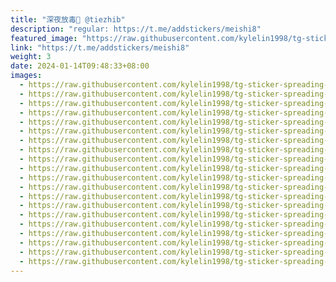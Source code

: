 ```yaml
---
title: "深夜放毒🍟 @tiezhib"
description: "regular: https://t.me/addstickers/meishi8"
featured_image: "https://raw.githubusercontent.com/kylelin1998/tg-sticker-spreading-worldwide-images/main/img/f0361a38-da6c-40b2-878e-7fc0cfe39e2a.jpg"
link: "https://t.me/addstickers/meishi8"
weight: 3
date: 2024-01-14T09:48:33+08:00
images:
  - https://raw.githubusercontent.com/kylelin1998/tg-sticker-spreading-worldwide-images/main/img/f0361a38-da6c-40b2-878e-7fc0cfe39e2a.jpg
  - https://raw.githubusercontent.com/kylelin1998/tg-sticker-spreading-worldwide-images/main/img/fb3fabb3-c3c1-4e53-b9f4-0f7ce9c0a657.jpg
  - https://raw.githubusercontent.com/kylelin1998/tg-sticker-spreading-worldwide-images/main/img/b1ab629c-4f6b-4610-ab35-a1613f3976a2.jpg
  - https://raw.githubusercontent.com/kylelin1998/tg-sticker-spreading-worldwide-images/main/img/dec8a981-ab44-4eb9-9705-bc2980c9026b.jpg
  - https://raw.githubusercontent.com/kylelin1998/tg-sticker-spreading-worldwide-images/main/img/da4e5abd-7500-4a23-9dd7-da4a54c1b757.jpg
  - https://raw.githubusercontent.com/kylelin1998/tg-sticker-spreading-worldwide-images/main/img/08353086-54b5-4e4d-8c06-0db957022d95.jpg
  - https://raw.githubusercontent.com/kylelin1998/tg-sticker-spreading-worldwide-images/main/img/d93c8658-d3ae-4d85-bcd7-6191bd237213.jpg
  - https://raw.githubusercontent.com/kylelin1998/tg-sticker-spreading-worldwide-images/main/img/8f482945-0597-46bd-9179-80be9cdbcfa1.jpg
  - https://raw.githubusercontent.com/kylelin1998/tg-sticker-spreading-worldwide-images/main/img/28971002-8e5b-41d9-97d3-1e1f095afe24.jpg
  - https://raw.githubusercontent.com/kylelin1998/tg-sticker-spreading-worldwide-images/main/img/061f55b1-30dd-4d3e-a105-78e599159251.jpg
  - https://raw.githubusercontent.com/kylelin1998/tg-sticker-spreading-worldwide-images/main/img/9d5a4b0a-6df1-4b3d-b9fa-c3082e70f662.jpg
  - https://raw.githubusercontent.com/kylelin1998/tg-sticker-spreading-worldwide-images/main/img/c1ef6870-81c3-422a-8c69-2390baa80dfc.jpg
  - https://raw.githubusercontent.com/kylelin1998/tg-sticker-spreading-worldwide-images/main/img/0004b79b-7a87-4fa5-92e0-c944709216b9.jpg
  - https://raw.githubusercontent.com/kylelin1998/tg-sticker-spreading-worldwide-images/main/img/ac1458f3-5ca2-4b86-b38d-d0b7a0874cc4.jpg
  - https://raw.githubusercontent.com/kylelin1998/tg-sticker-spreading-worldwide-images/main/img/4c9d744e-b040-4421-8b96-8b75eec69f35.jpg
  - https://raw.githubusercontent.com/kylelin1998/tg-sticker-spreading-worldwide-images/main/img/111e7e0e-3ab6-4b7a-9c52-c40610ad25eb.jpg
  - https://raw.githubusercontent.com/kylelin1998/tg-sticker-spreading-worldwide-images/main/img/b2cac261-83f3-407d-b321-42f0b4003fe5.jpg
  - https://raw.githubusercontent.com/kylelin1998/tg-sticker-spreading-worldwide-images/main/img/186b0c99-c899-43fa-b9ee-f10e6f1d3a7d.jpg
  - https://raw.githubusercontent.com/kylelin1998/tg-sticker-spreading-worldwide-images/main/img/c34b9334-5e55-4adc-a10b-72011949ace7.jpg
  - https://raw.githubusercontent.com/kylelin1998/tg-sticker-spreading-worldwide-images/main/img/be3f87aa-4594-46e5-8767-7c1c0a9f9d35.jpg
---
```


